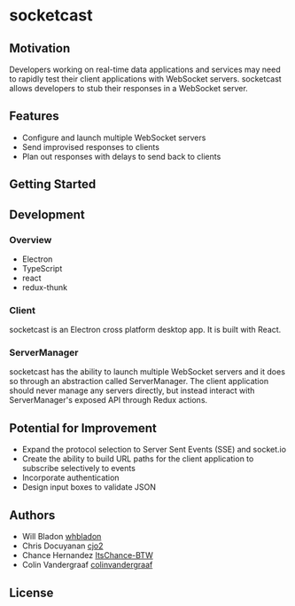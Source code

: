# socketcast

## Motivation
Developers working on real-time data applications and services may need to rapidly test their client applications with WebSocket servers. socketcast allows developers to stub their responses in a WebSocket server.

## Features
* Configure and launch multiple WebSocket servers
* Send improvised responses to clients
* Plan out responses with delays to send back to clients 

## Getting Started

## Development
### Overview
* Electron
* TypeScript
* react
* redux-thunk

### Client
socketcast is an Electron cross platform desktop app. It is built with React.

### ServerManager
socketcast has the ability to launch multiple WebSocket servers and it does so through an abstraction called ServerManager. The client application should never manage any servers directly, but instead interact with ServerManager's exposed API through Redux actions. 

## Potential for Improvement
* Expand the protocol selection to Server Sent Events (SSE) and socket.io
* Create the ability to build URL paths for the client application to subscribe selectively to events
* Incorporate authentication
* Design input boxes to validate JSON

## Authors
* Will Bladon [whbladon](https://github.com/whbladon)
* Chris Docuyanan [cjo2](https://github.com/cjo2)
* Chance Hernandez [ItsChance-BTW](https://github.com/ItsChance-BTW)
* Colin Vandergraaf [colinvandergraaf](https://github.com/colinvandergraaf)

## License

